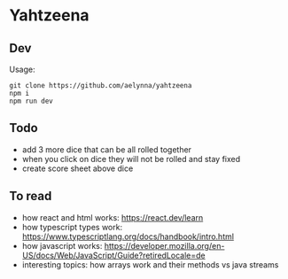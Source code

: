 # Yahtzeena

## Dev

Usage:

```
git clone https://github.com/aelynna/yahtzeena
npm i
npm run dev
```

## Todo

- add 3 more dice that can be all rolled together
- when you click on dice they will not be rolled and stay fixed
- create score sheet above dice

## To read

- how react and html works: https://react.dev/learn
- how typescript types work: https://www.typescriptlang.org/docs/handbook/intro.html
- how javascript works: https://developer.mozilla.org/en-US/docs/Web/JavaScript/Guide?retiredLocale=de
- interesting topics: how arrays work and their methods vs java streams
